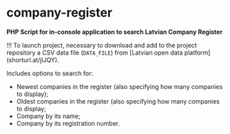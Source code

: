 # company-register

**PHP Script for in-console application to search Latvian Company Register**

!!! To launch project, necessary to download and add to the project repository a CSV data file (`DATA_FILE`) from [Latvian open data platform] (shorturl.at/jlJQY).

Includes options to search for:
 - Newest companies in the register (also specifying how many companies to display);
 - Oldest companies in the register (also specifying how many companies to display;
 - Company by its name;
 - Company by its registration number.
